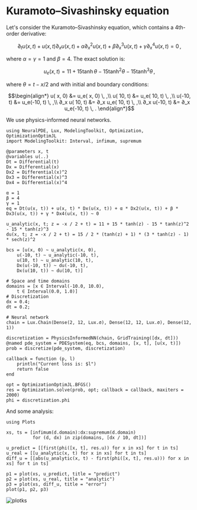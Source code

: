 # Kuramoto–Sivashinsky equation

Let's consider the Kuramoto–Sivashinsky equation, which contains a 4th-order derivative:

```math
∂_t u(x, t) + u(x, t) ∂_x u(x, t) + \alpha ∂^2_x u(x, t) + \beta ∂^3_x u(x, t) + \gamma ∂^4_x u(x, t) =  0 \, ,
```

where $\alpha = \gamma = 1$ and $\beta = 4$. The exact solution is:

```math
u_e(x, t) = 11 + 15 \tanh \theta - 15 \tanh^2 \theta - 15 \tanh^3 \theta \, ,
```

where $\theta = t - x/2$ and with initial and boundary conditions:

```math
\begin{align*}
    u(  x, 0) &=     u_e(  x, 0) \, ,\\
    u( 10, t) &=     u_e( 10, t) \, ,\\
    u(-10, t) &=     u_e(-10, t) \, ,\\
∂_x u( 10, t) &= ∂_x u_e( 10, t) \, ,\\
∂_x u(-10, t) &= ∂_x u_e(-10, t) \, .
\end{align*}
```

We use physics-informed neural networks.

```@example ks
using NeuralPDE, Lux, ModelingToolkit, Optimization, OptimizationOptimJL
import ModelingToolkit: Interval, infimum, supremum

@parameters x, t
@variables u(..)
Dt = Differential(t)
Dx = Differential(x)
Dx2 = Differential(x)^2
Dx3 = Differential(x)^3
Dx4 = Differential(x)^4

α = 1
β = 4
γ = 1
eq = Dt(u(x, t)) + u(x, t) * Dx(u(x, t)) + α * Dx2(u(x, t)) + β * Dx3(u(x, t)) + γ * Dx4(u(x, t)) ~ 0

u_analytic(x, t; z = -x / 2 + t) = 11 + 15 * tanh(z) - 15 * tanh(z)^2 - 15 * tanh(z)^3
du(x, t; z = -x / 2 + t) = 15 / 2 * (tanh(z) + 1) * (3 * tanh(z) - 1) * sech(z)^2

bcs = [u(x, 0) ~ u_analytic(x, 0),
    u(-10, t) ~ u_analytic(-10, t),
    u(10, t) ~ u_analytic(10, t),
    Dx(u(-10, t)) ~ du(-10, t),
    Dx(u(10, t)) ~ du(10, t)]

# Space and time domains
domains = [x ∈ Interval(-10.0, 10.0),
    t ∈ Interval(0.0, 1.0)]
# Discretization
dx = 0.4;
dt = 0.2;

# Neural network
chain = Lux.Chain(Dense(2, 12, Lux.σ), Dense(12, 12, Lux.σ), Dense(12, 1))

discretization = PhysicsInformedNN(chain, GridTraining([dx, dt]))
@named pde_system = PDESystem(eq, bcs, domains, [x, t], [u(x, t)])
prob = discretize(pde_system, discretization)

callback = function (p, l)
    println("Current loss is: $l")
    return false
end

opt = OptimizationOptimJL.BFGS()
res = Optimization.solve(prob, opt; callback = callback, maxiters = 2000)
phi = discretization.phi
```

And some analysis:

```@example ks
using Plots

xs, ts = [infimum(d.domain):dx:supremum(d.domain)
          for (d, dx) in zip(domains, [dx / 10, dt])]

u_predict = [[first(phi([x, t], res.u)) for x in xs] for t in ts]
u_real = [[u_analytic(x, t) for x in xs] for t in ts]
diff_u = [[abs(u_analytic(x, t) - first(phi([x, t], res.u))) for x in xs] for t in ts]

p1 = plot(xs, u_predict, title = "predict")
p2 = plot(xs, u_real, title = "analytic")
p3 = plot(xs, diff_u, title = "error")
plot(p1, p2, p3)
```

![plotks](https://user-images.githubusercontent.com/12683885/91025889-a6253200-e602-11ea-8f61-8e6e2488e025.png)
